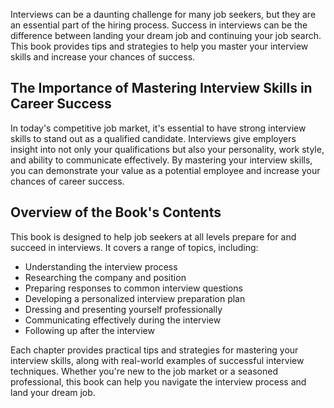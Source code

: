 
Interviews can be a daunting challenge for many job seekers, but they are an essential part of the hiring process. Success in interviews can be the difference between landing your dream job and continuing your job search. This book provides tips and strategies to help you master your interview skills and increase your chances of success.

The Importance of Mastering Interview Skills in Career Success
--------------------------------------------------------------

In today's competitive job market, it's essential to have strong interview skills to stand out as a qualified candidate. Interviews give employers insight into not only your qualifications but also your personality, work style, and ability to communicate effectively. By mastering your interview skills, you can demonstrate your value as a potential employee and increase your chances of career success.

Overview of the Book's Contents
-------------------------------

This book is designed to help job seekers at all levels prepare for and succeed in interviews. It covers a range of topics, including:

* Understanding the interview process
* Researching the company and position
* Preparing responses to common interview questions
* Developing a personalized interview preparation plan
* Dressing and presenting yourself professionally
* Communicating effectively during the interview
* Following up after the interview

Each chapter provides practical tips and strategies for mastering your interview skills, along with real-world examples of successful interview techniques. Whether you're new to the job market or a seasoned professional, this book can help you navigate the interview process and land your dream job.

